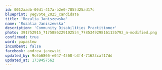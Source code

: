 ```yaml
---
id: 0012aadb-00d1-417a-b2e0-7055d25ad17c
blueprint: yegvote_2025_candidate
title: 'Rozalia Janiszewska'
name: 'Rozalia Janiszewska'
description: 'Community Disabilities Practitioner'
photo: 391752915_7175886229102554_7785349298161126792_n-modified.png
confirmed: true
ward: papastew
incumbent: false
facebook: andrew.janewski
updated_by: 9c6b6866-e047-4568-b3f4-71623caf17dd
updated_at: 1739457562
---
```

